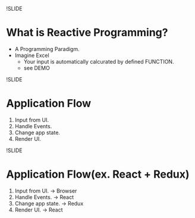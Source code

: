 !SLIDE
# What is Reactive Programming? #

* A Programming Paradigm.
* Imagine Excel
  * Your input is automatically calcurated by defined FUNCTION.
  * see DEMO

!SLIDE
# Application Flow #

1. Input from UI.
1. Handle Events.
1. Change app state.
1. Render UI.

!SLIDE
# Application Flow(ex. React + Redux) #

1. Input from UI. -> Browser
1. Handle Events. -> React
1. Change app state. -> Redux
1. Render UI. -> React



